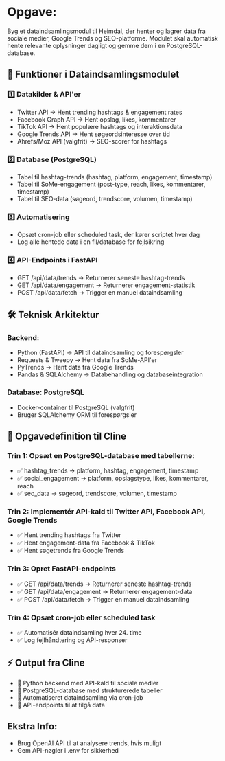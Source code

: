 # Opgave:
Byg et dataindsamlingsmodul til Heimdal, der henter og lagrer data fra sociale medier, Google Trends og SEO-platforme. Modulet skal automatisk hente relevante oplysninger dagligt og gemme dem i en PostgreSQL-database.

## 📌 Funktioner i Dataindsamlingsmodulet

### 1️⃣ Datakilder & API'er
- Twitter API → Hent trending hashtags & engagement rates
- Facebook Graph API → Hent opslag, likes, kommentarer
- TikTok API → Hent populære hashtags og interaktionsdata
- Google Trends API → Hent søgeordsinteresse over tid
- Ahrefs/Moz API (valgfrit) → SEO-scorer for hashtags

### 2️⃣ Database (PostgreSQL)
- Tabel til hashtag-trends (hashtag, platform, engagement, timestamp)
- Tabel til SoMe-engagement (post-type, reach, likes, kommentarer, timestamp)
- Tabel til SEO-data (søgeord, trendscore, volumen, timestamp)

### 3️⃣ Automatisering
- Opsæt cron-job eller scheduled task, der kører scriptet hver dag
- Log alle hentede data i en fil/database for fejlsikring

### 4️⃣ API-Endpoints i FastAPI
- GET /api/data/trends → Returnerer seneste hashtag-trends
- GET /api/data/engagement → Returnerer engagement-statistik
- POST /api/data/fetch → Trigger en manuel dataindsamling

## 🛠 Teknisk Arkitektur

### Backend:
- Python (FastAPI) → API til dataindsamling og forespørgsler
- Requests & Tweepy → Hent data fra SoMe-API'er
- PyTrends → Hent data fra Google Trends
- Pandas & SQLAlchemy → Databehandling og databaseintegration

### Database: PostgreSQL
- Docker-container til PostgreSQL (valgfrit)
- Bruger SQLAlchemy ORM til forespørgsler

## 📌 Opgavedefinition til Cline

### Trin 1: Opsæt en PostgreSQL-database med tabellerne:
- ✅ hashtag_trends → platform, hashtag, engagement, timestamp
- ✅ social_engagement → platform, opslagstype, likes, kommentarer, reach
- ✅ seo_data → søgeord, trendscore, volumen, timestamp

### Trin 2: Implementér API-kald til Twitter API, Facebook API, Google Trends
- ✅ Hent trending hashtags fra Twitter
- ✅ Hent engagement-data fra Facebook & TikTok
- ✅ Hent søgetrends fra Google Trends

### Trin 3: Opret FastAPI-endpoints
- ✅ GET /api/data/trends → Returnerer seneste hashtag-trends
- ✅ GET /api/data/engagement → Returnerer engagement-data
- ✅ POST /api/data/fetch → Trigger en manuel dataindsamling

### Trin 4: Opsæt cron-job eller scheduled task
- ✅ Automatisér dataindsamling hver 24. time
- ✅ Log fejlhåndtering og API-responser

## ⚡ Output fra Cline
- 🔹 Python backend med API-kald til sociale medier
- 🔹 PostgreSQL-database med strukturerede tabeller
- 🔹 Automatiseret dataindsamling via cron-job
- 🔹 API-endpoints til at tilgå data

## Ekstra Info:
- Brug OpenAI API til at analysere trends, hvis muligt
- Gem API-nøgler i .env for sikkerhed
